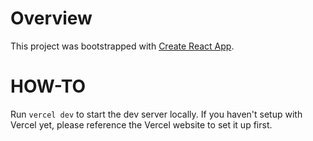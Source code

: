 # Overview 

This project was bootstrapped with [Create React App](https://github.com/facebook/create-react-app).

# HOW-TO 
Run `vercel dev` to start the dev server locally. If you haven't setup with Vercel yet, please reference the Vercel website to set it up first.  